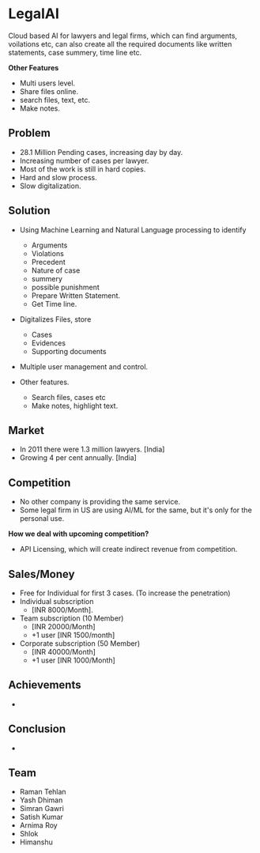 # LegalAI

Cloud based AI for lawyers and legal firms, which can find arguments, voilations etc, can also create all the required documents like written statements, case summery, time line etc.

**Other Features** 
- Multi users level.
- Share files online.
- search files, text, etc. 
- Make notes. 

## Problem

- 28.1 Million Pending cases, increasing day by day.
- Increasing number of cases per lawyer.
- Most of the work is still in hard copies.
- Hard and slow process.
- Slow digitalization.


## Solution

- Using Machine Learning and Natural Language processing to identify 
	- Arguments
	- Violations 
	- Precedent
	- Nature of case
	- summery
	- possible punishment
	- Prepare Written Statement.
	- Get Time line.

- Digitalizes Files, store 
	- Cases
	- Evidences 
	- Supporting documents

- Multiple user management and control.
- Other features.
	- Search files, cases etc
	- Make notes, highlight text.


## Market 

- In 2011 there were 1.3 million lawyers. [India]
- Growing 4 per cent annually. [India]

## Competition

- No other company is providing the same service.
- Some legal firm in US are using AI/ML for the same, but it's only for the personal use. 

**How we deal with upcoming competition?**

- API Licensing, which will create indirect revenue from competition.


## Sales/Money

- Free for Individual for first 3 cases. (To increase the penetration)
- Individual subscription 
	- [INR 8000/Month].
- Team subscription (10 Member) 
	- [INR 20000/Month] 
	- +1 user [INR 1500/month] 
- Corporate subscription (50 Member) 
	- [INR 40000/Month]
	- +1 user [INR 1000/Month]

## Achievements

-  

## Conclusion

-

## Team 

- Raman Tehlan
- Yash Dhiman
- Simran Gawri
- Satish Kumar 
- Arnima Roy
- Shlok 
- Himanshu 
